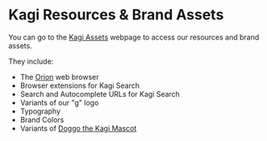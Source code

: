 # Kagi Resources & Brand Assets

You can go to the [Kagi Assets](https://kagi.com/assets) webpage to access our resources and brand assets.

They include:

- The [Orion](https://browser.kagi.com/) web browser
- Browser extensions for Kagi Search
- Search and Autocomplete URLs for Kagi Search
- Variants of our "g" logo
- Typography
- Brand Colors
- Variants of [Doggo the Kagi Mascot](kagi-mascot.md)